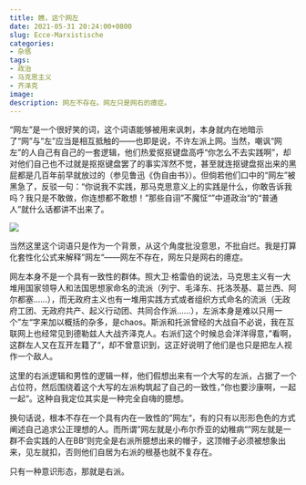 ```yaml
---
title: 瞧，这个网左
date: 2021-05-31 20:24:00+0800
slug: Ecce-Marxistische
categories:
- 杂感
tags:
- 政治
- 马克思主义
- 齐泽克
image:
description: 网左不存在。网左只是网右的癔症。
---
```


 “网左”是一个很好笑的词，这个词语能够被用来讽刺，本身就内在地暗示了“网”与“左”应当是相互抵触的——也即是说，不许左派上网。当然，嘲讽“网左”的人自己有自己的一套逻辑，他们热爱抠抠键盘高呼“你怎么不去实践啊”，却对他们自己也不过就是抠抠键盘罢了的事实浑然不觉，甚至就连抠键盘抠出来的黑屁都是几百年前早就放过的（参见鲁迅《伪自由书》）。但倘若他们口中的“网左”被黑急了，反驳一句：“你说我不实践，那马克思意义上的实践是什么，你敢告诉我吗？我只是不敢做，你连想都不敢想！”那些自诩”不魔怔“”中道政治“的“普通人”就什么话都讲不出来了。

 ![](https://cdn.jsdelivr.net/gh/yuukoamamiya/pic/20210619195650.jpg)

当然这里这个词语只是作为一个背景，从这个角度批没意思，不批自烂。我是打算化套性化公式来解释”网左“——网左不存在，网左只是网右的癔症。

网左本身不是一个具有一致性的群体。照大卫·格雷伯的说法，马克思主义有一大堆用国家领导人和法国思想家命名的流派（列宁、毛泽东、托洛茨基、葛兰西、阿尔都塞……），而无政府主义也有一堆用实践方式或者组织方式命名的流派（无政府工团、无政府共产、起义行动团、共同合作派……），左派本身是难以只用一个”左“字来加以概括的杂多，是chaos。斯派和托派曾经的大战自不必说，我在互联网上也经常见到德勒兹人大战齐泽克人。右派们这个时候总会洋洋得意，”看啊，这群左人又在互开左籍了“，却不曾意识到，这正好说明了他们是也只是把左人视作一个敌人。

这里的右派逻辑和男性的逻辑一样，他们假想出来有一个大写的左派，占据了一个占位符，然后围绕着这个大写的左派构筑起了自己的一致性，”你也要沙康啊，一起一起“。这种自我定位其实是一种完全自嗨的臆想。

换句话说，根本不存在一个具有内在一致性的”网左“，有的只有以形形色色的方式阐述自己追求公正理想的人。而所谓”网左就是小布尔乔亚的幼稚病“”网左就是一群不会实践的人在BB“则完全是右派所臆想出来的帽子，这顶帽子必须被想象出来，见左就扣，否则他们自居为右派的根基也就不复存在。

只有一种意识形态，那就是右派。


